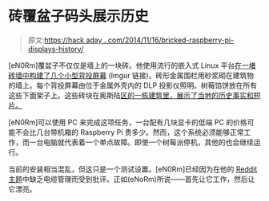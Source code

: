 # 砖覆盆子码头展示历史

> 原文:[https://hack aday . com/2014/11/16/bricked-raspberry-pi-displays-history/](https://hackaday.com/2014/11/16/bricked-raspberry-pi-displays-history/)

[eN0Rm]覆盆子不仅仅是墙上的一块砖。他使用流行的嵌入式 Linux 平台[在一堵砖墙中构建了几个小型背投屏幕](http://imgur.com/a/y5fsS) (Imgur 链接)。砖形金属围栏用砂浆砌在建筑物的墙上。每个背投屏幕由位于金属外壳内的 DLP 投影仪照明。树莓馅饼放在所有这些下面架子上。这些砖块在奥斯陆[区的一栋建筑里，展示了当地的历史事实和短片。](http://en.wikipedia.org/wiki/Aker_Brygge)

[eN0Rm]可以使用 PC 来完成这项任务，一台配有几块显卡的低端 PC 的价格可能不会比几台带机箱的 Raspberry Pi 贵多少。然而，这个系统必须能够正常工作，而一台电脑就代表着一个单点故障。即使一个树莓派停机，其他的也会继续运行。

当前的安装相当混乱，但这只是一个测试设置。[eN0Rm]已经因为在他的 [Reddit 主题](http://www.reddit.com/r/raspberry_pi/comments/2maf53/raspberry_pi_bricks/)中缺乏电缆管理而受到批评。正如(eNoRm)所说——首先让它工作，然后让它漂亮。